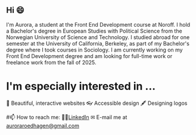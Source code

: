 ## Hi 😄
I'm Aurora, a student at the Front End Development course at Noroff. I hold a Bachelor's degree in European Studies with Political Science from the Norwegian University of Science and Technology. I studied abroad for one semester at the University of California, Berkeley, as part of my Bachelor's degree where I took courses in Sociology. I am currently working on my Front End Development degree and am looking for full-time work or freelance work from the fall of 2025. 

# I'm especially interested in ...
💫 Beautiful, interactive websites
👓 Accessible design
🖋 Designing logos 

#📫 How to reach me: 
🙋‍♀️[LinkedIn](https://www.linkedin.com/in/aurora-r%C3%B8ed-hagen-580519203/)
✉ E-mail me at auroraroedhagen@gmail.com
